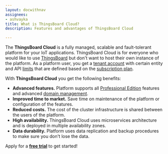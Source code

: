 ```yaml
---
layout: docwithnav
assignees:
- ashvayka
title: What is ThingsBoard Cloud?
description: Features and advantages of ThingsBoard Cloud

---
```


The **ThingsBoard Cloud** is a fully managed, scalable and fault-tolerant platform for your IoT applications.
ThingsBoard Cloud is for everyone who would like to use [ThingsBoard](/docs/getting-started-guides/what-is-thingsboard/) but don't want to host their own instance of the platform. 
As a platform user, you get a [tenant account](/docs/user-guide/entities-and-relations/) with certain entity and API [limits](/docs/user-guide/tenant-profiles/#entity-limits) 
that are defined based on the [subscription plan](/products/paas/subscription/).      

With **ThingsBoard Cloud** you get the following benefits:

 - **Advanced features.** Platform supports all [Professional Edition](/products/thingsboard-pe/) features and advanced [domain management](/products/paas/domains/).
 - **Improved time to market.** Save time on maintenance of the platform or configuration of the features.   
 - **Reduced costs.** The cost of the cluster infrastructure is shared between the users of the platform.
 - **High availability.** ThingsBoard Cloud uses microservices architecture and is deployed in multiple availability zones.
 - **Data durability.** Platform uses data replication and backup procedures to make sure you don't lose the data.
 
Apply for a [**free trial**](https://thingsboard.cloud/signup) to get started!
